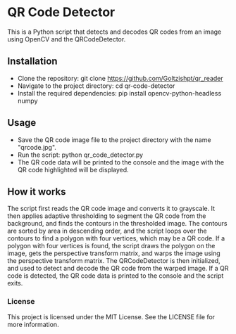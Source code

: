 # QR Code Detector

This is a Python script that detects and decodes QR codes from an image using OpenCV and the QRCodeDetector.

## Installation
* Clone the repository: git clone https://github.com/Goltzishpt/qr_reader
* Navigate to the project directory: cd qr-code-detector
* Install the required dependencies: pip install opencv-python-headless numpy

## Usage
* Save the QR code image file to the project directory with the name "qrcode.jpg".
* Run the script: python qr_code_detector.py
* The QR code data will be printed to the console and the image with the QR code highlighted will be displayed.

## How it works
The script first reads the QR code image and converts it to grayscale. It then applies adaptive thresholding to segment the QR code from the background, and finds the contours in the thresholded image. The contours are sorted by area in descending order, and the script loops over the contours to find a polygon with four vertices, which may be a QR code. If a polygon with four vertices is found, the script draws the polygon on the image, gets the perspective transform matrix, and warps the image using the perspective transform matrix. The QRCodeDetector is then initialized, and used to detect and decode the QR code from the warped image. If a QR code is detected, the QR code data is printed to the console and the script exits.

### License
This project is licensed under the MIT License. See the LICENSE file for more information.
